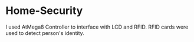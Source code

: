 # Home-Security
I used AtMega8 Controller to interface with LCD and RFID. RFID cards were used to detect person's identity.
